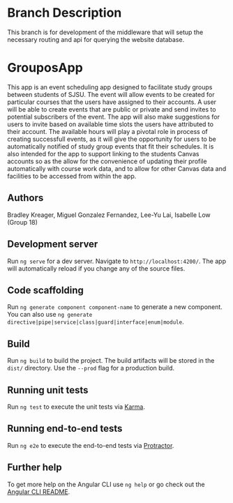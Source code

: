 # Branch Description
This branch is for development of the middleware that will setup the necessary routing and api for querying the website database.

# GrouposApp

This app is an event scheduling app designed to facilitate study groups between students of SJSU. The event will allow events to be created for particular courses that the users have assigned to their accounts. A user will be able to create events that are public or private and send invites to potential subscribers of the event. The app will also make suggestions for users to invite based on available time slots the users have attributed to their account. The available hours will play a pivotal role in process of creating successfull events, as it will give the opportunity for users to be automatically notified of study group events that fit their schedules. It is also intended for the app to support linking to the students Canvas accounts so as the allow for the convenience of updating their profile automatically with course work data, and to allow for other Canvas data and facilities to be accessed from within the app.

## Authors
Bradley Kreager, Miguel Gonzalez Fernandez, Lee-Yu Lai, Isabelle Low (Group 18)

## Development server

Run `ng serve` for a dev server. Navigate to `http://localhost:4200/`. The app will automatically reload if you change any of the source files.

## Code scaffolding

Run `ng generate component component-name` to generate a new component. You can also use `ng generate directive|pipe|service|class|guard|interface|enum|module`.

## Build

Run `ng build` to build the project. The build artifacts will be stored in the `dist/` directory. Use the `--prod` flag for a production build.

## Running unit tests

Run `ng test` to execute the unit tests via [Karma](https://karma-runner.github.io).

## Running end-to-end tests

Run `ng e2e` to execute the end-to-end tests via [Protractor](http://www.protractortest.org/).

## Further help

To get more help on the Angular CLI use `ng help` or go check out the [Angular CLI README](https://github.com/angular/angular-cli/blob/master/README.md).
